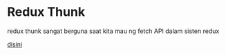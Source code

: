 # Redux Thunk

redux thunk sangat berguna saat kita mau ng fetch API dalam sisten redux

[disini](https://trusting-bhabha-1874a4.netlify.app/)
